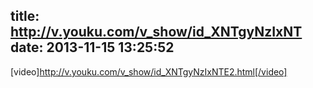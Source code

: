title: http://v.youku.com/v_show/id_XNTgyNzIxNT
date: 2013-11-15 13:25:52
---

[video]http://v.youku.com/v_show/id_XNTgyNzIxNTE2.html[/video]